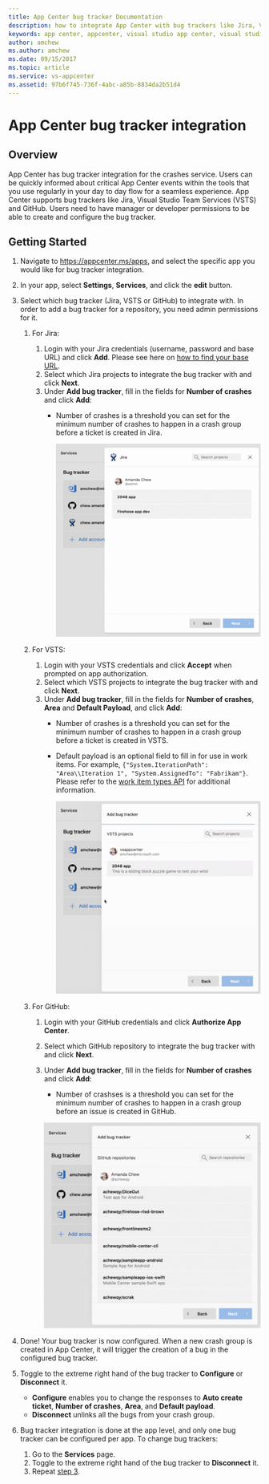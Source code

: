 ```yaml
---
title: App Center bug tracker Documentation
description: how to integrate App Center with bug trackers like Jira, Visual Studio Team Services (VSTS) and GitHub
keywords: app center, appcenter, visual studio app center, visual studio appcenter, bug tracker, bugtracker, documentation, hockeyapp, VSTS, github
author: amchew
ms.author: amchew
ms.date: 09/15/2017
ms.topic: article
ms.service: vs-appcenter
ms.assetid: 97b6f745-736f-4abc-a85b-8834da2b51d4
---
```


# App Center bug tracker integration
## Overview

App Center has bug tracker integration for the crashes service. Users can be quickly informed about critical App Center events within the tools that you use regularly in your day to day flow for a seamless experience. App Center supports bug trackers like Jira, Visual Studio Team Services (VSTS) and GitHub. Users need to have manager or developer permissions to be able to create and configure the bug tracker.

## Getting Started

1. Navigate to https://appcenter.ms/apps, and select the specific app you would like for bug tracker integration.

1. In your app, select **Settings**, **Services**, and click the **edit** button.

1. <a name="step3"/>Select which bug tracker (Jira, VSTS or GitHub) to integrate with. In order to add a bug tracker for a repository, you need admin permissions for it. 

    1. For Jira:

        1. Login with your Jira credentials (username, password and base URL) and click **Add**. Please see here on [how to find your base URL](https://confluence.atlassian.com/adminjiraserver071/configuring-the-base-url-802593107.html).
        1. Select which Jira projects to integrate the bug tracker with and click **Next**.
        1. Under **Add bug tracker**, fill in the fields for **Number of crashes** and click **Add**:
            - Number of crashes is a threshold you can set for the minimum number of crashes to happen in a crash group before a ticket is created in Jira.

                ![How to add a bug tracker for Jira](media/addBugTrackerJira.gif)
                
    1. For VSTS:

        1. Login with your VSTS credentials and click **Accept** when prompted on app authorization.
        1. Select which VSTS projects to integrate the bug tracker with and click **Next**.
        1. Under **Add bug tracker**, fill in the fields for **Number of crashes**, **Area** and **Default Payload**, and click **Add**:
            - Number of crashes is a threshold you can set for the minimum number of crashes to happen in a crash group before a ticket is created in VSTS.
            - Default payload is an optional field to fill in for use in work items. For example, `{"System.IterationPath": "Area\\Iteration 1", "System.AssignedTo": "Fabrikam"}`. Please refer to the [work item types API](https://docs.microsoft.com/vsts/integrate/#Getaworkitemtype) for additional information.

                ![How to add a bug tracker for VSTS](media/addBugTrackerVSTS.gif)



    1. For GitHub:

        1. Login with your GitHub credentials and click **Authorize App Center**.
        1. Select which GitHub repository to integrate the bug tracker with and click **Next**.
        1. Under **Add bug tracker**, fill in the fields for **Number of crashes** and click **Add**:
            - Number of crashses is a threshold you can set for the minimum number of crashes to happen in a crash group before an issue is created in GitHub.

            ![How to add a bug tracker for GitHub](media/addBugTrackerGitHub.gif)

1. Done! Your bug tracker is now configured. When a new crash group is created in App Center, it will trigger the creation of a bug in the configured bug tracker.

1. Toggle to the extreme right hand of the bug tracker to **Configure** or **Disconnect** it.

    - **Configure** enables you to change the responses to **Auto create ticket**, **Number of crashes**, **Area**, and **Default payload**.
    - **Disconnect** unlinks all the bugs from your crash group.

1. Bug tracker integration is done at the app level, and only one bug tracker can be configured per app. To change bug trackers:

    1. Go to the **Services** page.
    1. Toggle to the extreme right hand of the bug tracker to **Disconnect** it.
    1. Repeat [step 3](#step3).
